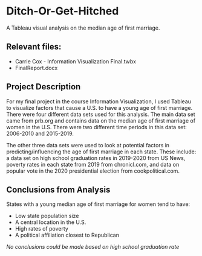 # Ditch-Or-Get-Hitched
A Tableau visual analysis on the median age of first marriage. 

## Relevant files:
- Carrie Cox - Information Visualization Final.twbx
- FinalReport.docx

## Project Description

For my final project in the course Information Visualization, I used Tableau to visualize factors that cause a U.S. to have a young age of first marriage. There were four different data sets used for this analysis. The main data set came from prb.org and contains data on the median age of first marriage of women in the U.S. There were two different time periods in this data set: 2006-2010 and 2015-2019.

The other three data sets were used to look at potential factors in predicting/influencing the age of first marriage in each state. These include: a data set on high school graduation rates in 2019-2020 from US News, poverty rates in each state from 2019 from chronicl.com, and data on popular vote in the 2020 presidential election from cookpolitical.com. 

## Conclusions from Analysis 
States with a young median age of first marriage for women tend to have:
- Low state population size
- A central location in the U.S. 
- High rates of poverty 
- A political affiliation closest to Republican 

*No conclusions could be made based on high school graduation rate*
